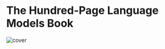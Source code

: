 # The Hundred-Page Language Models Book
![cover](https://github.com/user-attachments/assets/06a77a36-3022-4a21-a522-d5d213320bf0)
